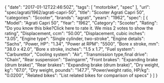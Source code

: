 {
    "date": "2017-01-12T22:46:50Z",
    "tags": [
        "motorbike",
        "spec"
    ],
    "url": "spec\/agrati\/1962\/agrati-capri-50",
    "title": "Scooter Agrati Capri 50",
    "categories": "Scooter",
    "brands": "agrati",
    "years": "1962",
    "spec": [
        {
            "Model": "Agrati Capri 50",
            "Year": "1962",
            "Category": "Scooter",
            "Rating": "Do you know this bike?Click here to rate it. We miss 2 votes to show the rating",
            "Displacement, ccm": "50.00",
            "Displacement, cubic inches": "3.05",
            "Engine type": "Single cylinder, two-stroke",
            "Engine details": "Sachs",
            "Power, HP": "1.34",
            "Power at RPM": "5500",
            "Bore x stroke, mm": "38.0 x 42.0",
            "Bore x stroke, inches": "1.5 x 1.7",
            "Fuel system": "Carburettor",
            "Cooling system": "Air",
            "Transmission type,final drive": "Chain",
            "Rear suspension": "Swingarm",
            "Front brakes": "Expanding brake (drum brake)",
            "Rear brakes": "Expanding brake (drum brake)",
            "Dry weight, kg": "67.0",
            "Dry weight, pounds": "147.7",
            "Power\/weight ratio, HP\/kg": "0.0200",
            "Related bikes": "List related bikes for comparison of specs"
        }
    ]
}